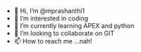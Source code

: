 - 👋 Hi, I’m @mprashanthi1
- 👀 I’m interested in coding
- 🌱 I’m currently learning APEX and python
- 💞️ I’m looking to collaborate on GIT
- 📫 How to reach me ...nah!

<!---
mprashanthi1/mprashanthi1 is a ✨ special ✨ repository because its `README.md` (this file) appears on your GitHub profile.
You can click the Preview link to take a look at your changes.
--->

